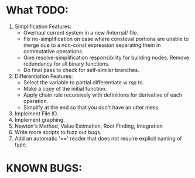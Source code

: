 # What TODO:

1. Simplification Features:
    - Overhaul current system in a new /internal/ file.
    - Fix no-simplification on case where consteval portions are unable to merge due to a non-const expression separating them in commutative operations.
    - Give resolve-simplification responsibility for building nodes. Remove redundancy for all binary functions.
    - Do final pass to check for self-similar branches.
2. Differentiation Features:
    - Select the variable to partial differentiate w rsp to.
    - Make a copy of the initial function.
    - Apply chain rule recursively with definitions for derivative of each operation.
    - Simplify at the end so that you don't have an utter mess.
2. Implement File IO.
3. Implement graphing.
4. Newton's Method, Value Estimation, Root Finding, Integration
5. Write more scripts to fuzz out bugs.
6. Add an automatic '==' reader that does not require explicit naming of type.

# KNOWN BUGS:



